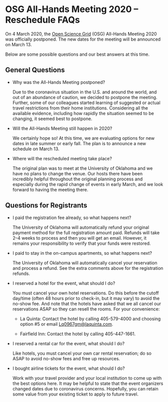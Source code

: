 # OSG All-Hands Meeting 2020 &ndash; Reschedule FAQs

On 4 March 2020, the [Open Science Grid](https://www.opensciencegrid.org) (OSG)
All-Hands Meeting 2020 was officially postponed.  The new dates for the meeting
will be announced on March 13.

Below are some possible questions and our best answers at this time.

## General Questions

*   Why was the All-Hands Meeting postponed?

    Due to the coronavirus situation in the U.S. and around the world, and out
    of an abundance of caution, we decided to postpone the meeting.  Further,
    some of our colleagues started learning of suggested or actual travel
    restrictions from their home institutions.  Considering all the available
    evidence, including how rapidly the situation seemed to be changing, it
    seemed best to postpone.

*   Will the All-Hands Meeting still happen in 2020?

    We certainly hope so!  At this time, we are evaluating options for new dates
    in late summer or early fall.  The plan is to announce a new schedule on
    March 13.

*   Where will the rescheduled meeting take place?

    The original plan was to meet at the University of Oklahoma and we have no
    plans to change the venue.  Our hosts there have been incredibly helpful
    throughout the original planning process and especially during the rapid
    change of events in early March, and we look forward to having the meeting
    there.

## Questions for Registrants

*   I paid the registration fee already, so what happens next?

    The University of Oklahoma will automatically refund your original payment
    method for the full registration amount paid.  Refunds will take 2&ndash;4
    weeks to process and then you will get an email.  However, it remains your
    responsibility to verify that your funds were restored.

*   I paid to stay in the on-campus apartments, so what happens next?

    The University of Oklahoma will automatically cancel your reservation and
    process a refund.  See the extra comments above for the registration
    refunds.

*   I reserved a hotel for the event, what should I do?

    You must cancel your own hotel reservations.  Do this before the cutoff
    day/time (often 48 hours prior to check-in, but it may vary) to avoid the
    no-show fee.  And note that the hotels have asked that we all cancel our
    reservations ASAP so they can resell the rooms. For your convenience:

    *   La Quinta: Contact the hotel by calling 405-579-4000 and choosing option
        #5 or email Lq0967gm@laquinta.com.

    *   Fairfield Inn: Contact the hotel by calling 405-447-1661.

*   I reserved a rental car for the event, what should I do?

    Like hotels, you must cancel your own car rental reservation; do so ASAP to
    avoid no-show fees and free up resources.

*   I bought airline tickets for the event, what should I do?

    Work with your travel provider and your local institution to come up with
    the best options here.  It may be helpful to state that the event organizers
    changed dates due to coronavirus concerns.  Hopefully, you can retain some
    value from your existing ticket to apply to future travel.
